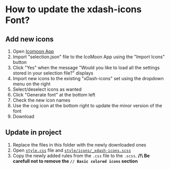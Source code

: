 # How to update the xdash-icons Font?

## Add new icons

1. Open [Icomoon App](https://icomoon.io/app)
2. Import "selection.json" file to the IcoMoon App using the "Import Icons" button
3. Click "Yes" when the message "Would you like to load all the settings stored in your selection file?" displays
4. Import new icons to the existing "xDash-icons" set using the dropdown menu on the right
5. Select/deselect icons as wanted
6. Click "Generate font" at the bottom left
7. Check the new icon names
8. Use the cog icon at the bottom right to update the minor version of the font
9. Download

## Update in project

1. Replace the files in this folder with the newly downloaded ones
2. Open [`style.css`](./style.css) file and [`style/icons/_xdash-icons.scss`](../../../style/icons/_xdash-icons.scss)
3. Copy the newly added rules from the `.css` file to the `.scss`. **/!\\ Be carefull not to remove the `// Basic colored icons` section**
